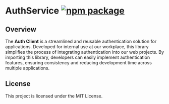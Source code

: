 # AuthService <a href="https://www.npmjs.com/package/@emilgramdk/auth-client"><img src="https://img.shields.io/npm/v/@emilgramdk/auth-client" alt="npm package"></a>

## Overview

The **Auth Client** is a streamlined and reusable authentication solution for applications. Developed for internal use at our workplace, this library simplifies the process of integrating authentication into our web projects. By importing this library, developers can easily implement authentication features, ensuring consistency and reducing development time across multiple applications.

## License

This project is licensed under the MIT License.
